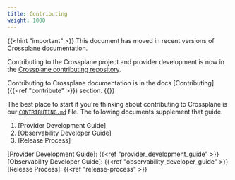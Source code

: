 ```yaml
---
title: Contributing
weight: 1000
---
```


{{<hint "important" >}}
This document has moved in recent versions of Crossplane documentation. 

Contributing to the Crossplane project and provider development is now in the
[Crossplane contributing repository](https://github.com/crossplane/crossplane/tree/master/contributing).

Contributing to Crossplane documentation is in the docs 
[Contributing]({{<ref "contribute" >}}) section.
{{</hint >}}

The best place to start if you're thinking about contributing to Crossplane is
our [`CONTRIBUTING.md`] file. The following documents supplement that guide.

1. [Provider Development Guide]
2. [Observability Developer Guide]
3. [Release Process]

[`CONTRIBUTING.md`]: https://github.com/crossplane/crossplane/blob/master/CONTRIBUTING.md
[Provider Development Guide]: {{<ref "provider_development_guide" >}}
[Observability Developer Guide]: {{<ref "observability_developer_guide" >}}
[Release Process]: {{<ref "release-process" >}}
